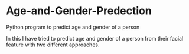 # Age-and-Gender-Predection
Python program to predict age and gender of a person

In this I have tried to predict age and gender of a person from their facial feature with two different approaches.<br/>
